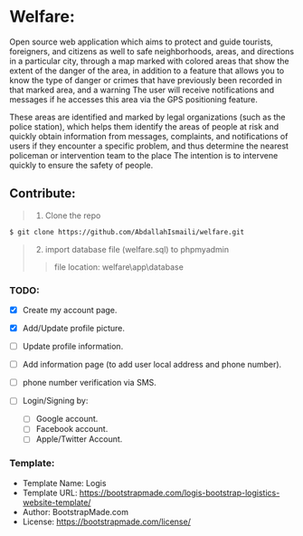 # Welfare:
Open source web application which aims to protect and guide tourists, foreigners, and citizens as well to safe neighborhoods, areas, and directions in a particular city, through a map marked with colored areas that show the extent of the danger of the area, in addition to a feature that allows you to know the type of danger or crimes that have previously been recorded in that marked area, and a warning The user will receive notifications and messages if he accesses this area via the GPS positioning feature. 

These areas are identified and marked by legal organizations (such as the police station), which helps them identify the areas of people at risk and quickly obtain information from messages, complaints, and notifications of users if they encounter a specific problem, and thus determine the nearest policeman or intervention team to the place The intention is to intervene quickly to ensure the safety of people.

## Contribute:
> 1. Clone the repo

```bash
$ git clone https://github.com/AbdallahIsmaili/welfare.git
```

> 2. import database file (welfare.sql) to phpmyadmin
> > file location: welfare\app\database


 ### TODO:
  - [x] Create my account page.
  - [x] Add/Update profile picture.
  - [ ] Update profile information.
  - [ ] Add information page (to add user local address and phone number).
  - [ ] phone number verification via SMS.
 
  - [ ] Login/Signing by:
      - [ ] Google account.
      - [ ] Facebook account.
      - [ ] Apple/Twitter Account. 

### Template: 
 - Template Name: Logis
 - Template URL: https://bootstrapmade.com/logis-bootstrap-logistics-website-template/
 - Author: BootstrapMade.com
 - License: https://bootstrapmade.com/license/

